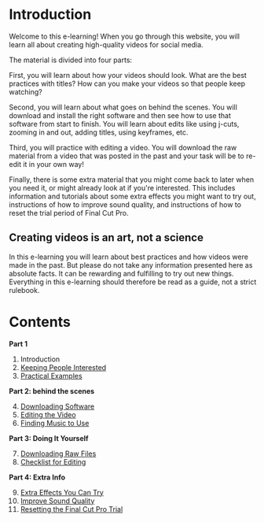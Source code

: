 # Introduction

Welcome to this e-learning! When you go through this website, you will learn all about creating high-quality videos for social media.

The material is divided into four parts:

First, you will learn about how your videos should look. What are the best practices with titles? How can you make your videos so that people keep watching?

Second, you will learn about what goes on behind the scenes. You will download and install the right software and then see how to use that software from start to finish. You will learn about edits like using j-cuts, zooming in and out, adding titles, using keyframes, etc.

Third, you will practice with editing a video. You will download the raw material from a video that was posted in the past and your task will be to re-edit it in your own way!

Finally, there is some extra material that you might come back to later when you need it, or might already look at if you're interested. This includes information and tutorials about some extra effects you might want to try out, instructions of how to improve sound quality, and instructions of how to reset the trial period of Final Cut Pro.

## Creating videos is an art, not a science
In this e-learning you will learn about best practices and how videos were made in the past. But please do not take any information presented here as absolute facts. It can be rewarding and fulfilling to try out new things. Everything in this e-learning should therefore be read as a guide, not a strict rulebook.

# Contents
**Part 1**
1. Introduction
2. [Keeping People Interested](/fundamentals)
3. [Practical Examples](/in_practice)

**Part 2: behind the scenes**

4. [Downloading Software](/software)
5. [Editing the Video](/walkthrough)
6. [Finding Music to Use](/music)

**Part 3: Doing It Yourself**

7. [Downloading Raw Files](/DIY)
8. [Checklist for Editing](/Checklist)

**Part 4: Extra Info**

9. [Extra Effects You Can Try](/extra)
10. [Improve Sound Quality](/speech)
11. [Resetting the Final Cut Pro Trial](/fcp_trial)
